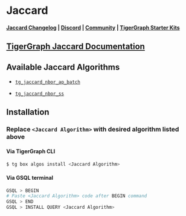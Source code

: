
# Jaccard

#### [Jaccard Changelog](https://github.com/tigergraph/gsql-graph-algorithms/blob/master/algorithms/Similarity/jaccard/CHANGELOG.md) | [Discord](https://discord.gg/vFbmPyvJJN) | [Community](https://community.tigergraph.com) | [TigerGraph Starter Kits](https://github.com/zrougamed/TigerGraph-Starter-Kits-Parser)

## [TigerGraph Jaccard Documentation](https://docs.tigergraph.com/graph-algorithm-library/similarity/jaccard-similarity-of-neighborhoods-batch)

## Available Jaccard Algorithms 

* [`tg_jaccard_nbor_ap_batch`](https://github.com/tigergraph/gsql-graph-algorithms/blob/github_link_fix/algorithms/Similarity/jaccard/tg_jaccard_nbor_ap_batch.gsql)

* [`tg_jaccard_nbor_ss`](https://github.com/tigergraph/gsql-graph-algorithms/blob/github_link_fix/algorithms/Similarity/jaccard/tg_jaccard_nbor_ss.gsql)

## Installation 

### Replace `<Jaccard Algorithm>` with desired algorithm listed above 

#### Via TigerGraph CLI

```bash
$ tg box algos install <Jaccard Algorithm>
```

#### Via GSQL terminal

```bash
GSQL > BEGIN
# Paste <Jaccard Algorithm> code after BEGIN command
GSQL > END 
GSQL > INSTALL QUERY <Jaccard Algorithm>
```
